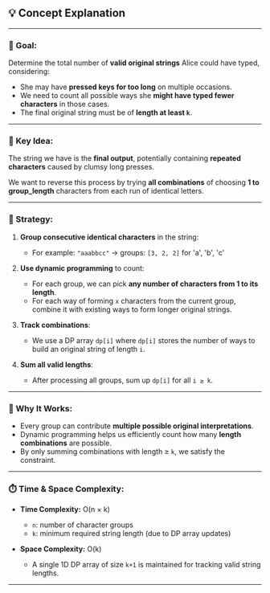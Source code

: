 ## 💡 Concept Explanation

---

### 🔑 Goal:
Determine the total number of **valid original strings** Alice could have typed, considering:
- She may have **pressed keys for too long** on multiple occasions.
- We need to count all possible ways she **might have typed fewer characters** in those cases.
- The final original string must be of **length at least `k`**.

---

### 🧠 Key Idea:
The string we have is the **final output**, potentially containing **repeated characters** caused by clumsy long presses.

We want to reverse this process by trying **all combinations** of choosing **1 to group_length** characters from each run of identical letters.

---

### 📐 Strategy:

1. **Group consecutive identical characters** in the string:
   - For example: `"aaabbcc"` → groups: `[3, 2, 2]` for 'a', 'b', 'c'

2. **Use dynamic programming** to count:
   - For each group, we can pick **any number of characters from 1 to its length**.
   - For each way of forming `x` characters from the current group, combine it with existing ways to form longer original strings.

3. **Track combinations**:
   - We use a DP array `dp[i]` where `dp[i]` stores the number of ways to build an original string of length `i`.

4. **Sum all valid lengths**:
   - After processing all groups, sum up `dp[i]` for all `i ≥ k`.

---

### 💼 Why It Works:
- Every group can contribute **multiple possible original interpretations**.
- Dynamic programming helps us efficiently count how many **length combinations** are possible.
- By only summing combinations with length ≥ `k`, we satisfy the constraint.

---

### ⏱️ Time & Space Complexity:

- **Time Complexity:** O(n × k)  
  - `n`: number of character groups  
  - `k`: minimum required string length (due to DP array updates)

- **Space Complexity:** O(k)  
  - A single 1D DP array of size `k+1` is maintained for tracking valid string lengths.

---